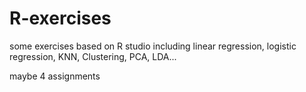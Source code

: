 # R-exercises
some exercises based on R studio including linear regression, logistic regression, KNN, Clustering, PCA, LDA...

maybe 4 assignments
